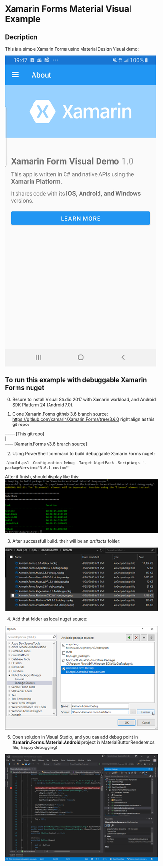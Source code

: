 # Xamarin Forms Material Visual Example

## Decription

This is a simple Xamarin Forms using Material Design Visual demo:

![screen shot](./img/app_Screenshot.jpg)

## To run this example with debuggable Xamarin Forms nuget

0.  Besure to install Visual Studio 2017 with Xamarin workload, and Android SDK Platform 24 (Android 7.0).

1. Clone Xamarin.Forms github 3.6 branch source: <https://github.com/xamarin/Xamarin.Forms/tree/3.6.0> right align as this git repo:

----- [This git repo]  
     |  
 ---- [Xamarin.Forms v3.6 branch source]  

2.  Using PowerShell command to build debuggable Xamarin.Forms nuget:   
   ```
   .\build.ps1 -Configuration Debug -Target NugetPack -ScriptArgs '-packageVersion="3.6.1-custom"'
   ```

After it finish, should display like this:
![build finish](./img/create_debug_nuget_finished.png)

3.  After successfull build, their will be an *artifacts* folder:  

![builded_artifacts](./img/debug_nuget_builded.png)

4.  Add that folder as local nuget source:

![Add local nuget source](./img/visual_studio_add_debug_nuget_source.png)

5.  Open solution in Visual Studio, and you can add debug point in **Xamarin.Forms.Material.Android** project in MaterialButtonRenderer.cs file, happy debugging!

![Set debug point](./img/Add_debug_point.png)
